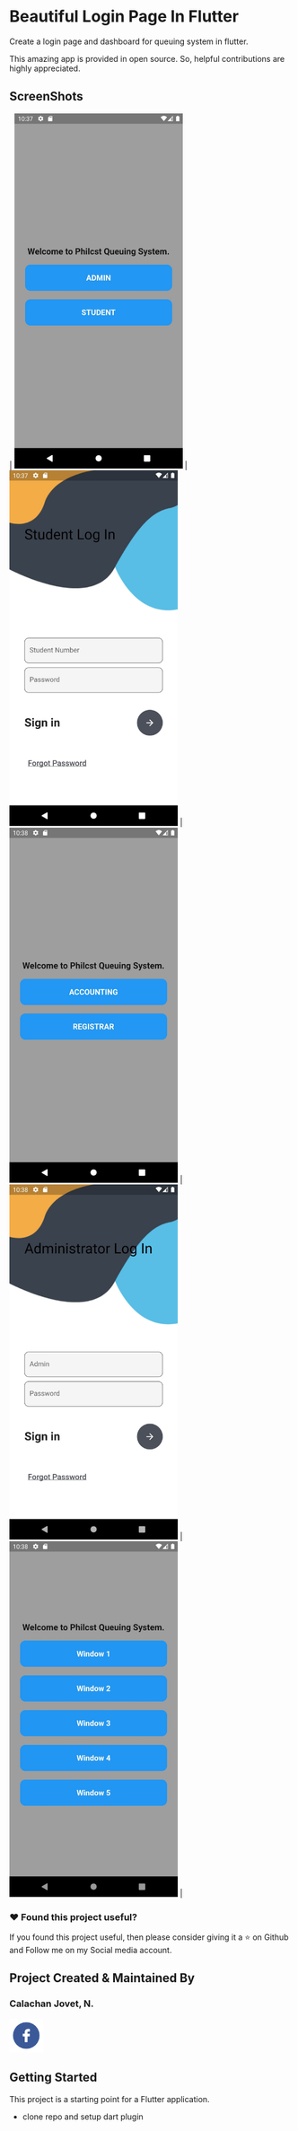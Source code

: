 # Beautiful Login Page In Flutter

Create a login page and dashboard for queuing system in flutter.

This amazing app is provided in open source. So, helpful contributions are highly appreciated.

## ScreenShots


| <img src="screenshots/homepage.jpg"  width="300"/> | <img src="screenshots/studentlogin.jpg" width="300"/>  | <img src="screenshots/studentdashboard.jpg" width="300"/>  | <img src="screenshots/adminlogin.jpg" width="300"/>  | <img src="screenshots/admindashboard.jpg" width="300"/>  |


### :heart: Found this project useful?

If you found this project useful, then please consider giving it a :star: on Github and Follow me on my Social media account.


## Project Created & Maintained By

### Calachan Jovet, N.

<a href="https://www.facebook.com/vetjogwapo/"><img src="https://raw.githubusercontent.com/aritraroy/social-icons/master/facebook-icon.png" width="60"></a>

## Getting Started

This project is a starting point for a Flutter application.

- clone repo and setup dart plugin


